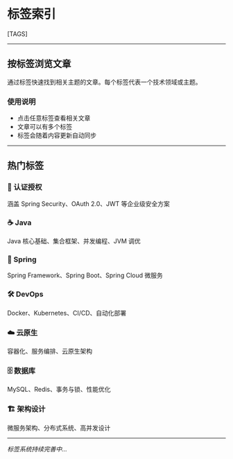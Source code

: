 # 标签索引

[TAGS]

---

## 按标签浏览文章

通过标签快速找到相关主题的文章。每个标签代表一个技术领域或主题。

### 使用说明

- 点击任意标签查看相关文章
- 文章可以有多个标签
- 标签会随着内容更新自动同步

---

## 热门标签

### 🔐 认证授权
涵盖 Spring Security、OAuth 2.0、JWT 等企业级安全方案

### ☕ Java
Java 核心基础、集合框架、并发编程、JVM 调优

### 🌱 Spring
Spring Framework、Spring Boot、Spring Cloud 微服务

### 🛠️ DevOps
Docker、Kubernetes、CI/CD、自动化部署

### ☁️ 云原生
容器化、服务编排、云原生架构

### 🗄️ 数据库
MySQL、Redis、事务与锁、性能优化

### 🏗️ 架构设计
微服务架构、分布式系统、高并发设计

---

*标签系统持续完善中...*

